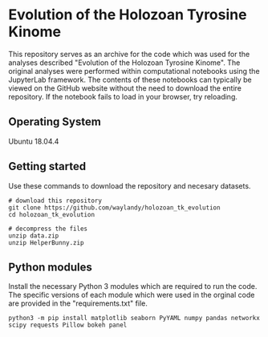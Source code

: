 # Evolution of the Holozoan Tyrosine Kinome
 
This repository serves as an archive for the code which was used for the analyses described "Evolution of the Holozoan Tyrosine Kinome". The original analyses were performed within computational notebooks using the JupyterLab framework. The contents of these notebooks can typically be viewed on the GitHub website without the need to download the entire repository. If the notebook fails to load in your browser, try reloading.

## Operating System

Ubuntu 18.04.4

## Getting started
Use these commands to download the repository and necesary datasets.
```
# download this repository
git clone https://github.com/waylandy/holozoan_tk_evolution
cd holozoan_tk_evolution

# decompress the files
unzip data.zip
unzip HelperBunny.zip
```

## Python modules
Install the necessary Python 3 modules which are required to run the code. The specific versions of each module which were used in the orginal code are provided in the "requirements.txt" file.
```
python3 -m pip install matplotlib seaborn PyYAML numpy pandas networkx scipy requests Pillow bokeh panel
```
